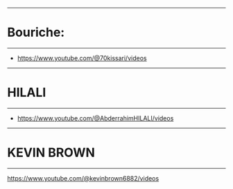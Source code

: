 ---------------
# Bouriche: 
---------------

- https://www.youtube.com/@70kissari/videos

---------------
# HILALI
---------------

- https://www.youtube.com/@AbderrahimHILALI/videos

---------------
# KEVIN BROWN
---------------

https://www.youtube.com/@kevinbrown6882/videos
